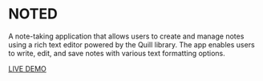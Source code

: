 # NOTED

A note-taking application that allows users to create and manage notes using a rich text editor powered by the Quill library. The app enables users to write, edit, and save notes with various text formatting options.

[LIVE DEMO](https://noted-app-client.onrender.com)
